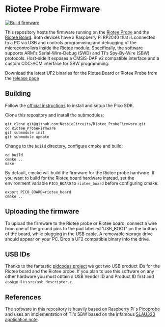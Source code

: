 # Riotee Probe Firmware

[![Build firmware](https://github.com/NessieCircuits/Riotee_ProbeFirmware/actions/workflows/build-firmware.yml/badge.svg)](https://github.com/NessieCircuits/Riotee_ProbeFirmware/actions/workflows/build-firmware.yml)

This repository hosts the firmware running on the [Riotee Probe](https://github.com/NessieCircuits/Riotee_ProbeHardware) and the [Riotee Board](https://github.com/NessieCircuits/Riotee_Board). Both devices have a Raspberry Pi RP2040 that is connected to a PC via USB and controls programming and debugging of the microcontrollers inside the Riotee module. Specifically, the software supports ARM's Serial-Wire-Debug (SWD) and TI's Spy-By-Wire (SBW) protocols. Host-side it exposes a CMSIS-DAP v2 compatible interface and a custom CDC-ACM interface for SBW programming.

Download the latest UF2 binaries for the Riotee Board or Riotee Probe from the [release page](https://github.com/NessieCircuits/Riotee_ProbeFirmware/releases/latest)


## Building

Follow the [official instructions](https://datasheets.raspberrypi.com/pico/getting-started-with-pico.pdf) to install and setup the Pico SDK.

Clone this repository and install the submodules:

```
git clone git@github.com:NessieCircuits/Riotee_ProbeFirmware.git
cd Riotee_ProbeFirmware
git submodule init
git submodule update
```

Change to the `build` directory, configure cmake and build:

```
cd build
cmake ..
make
```

By default, cmake will build the firmware for the Riotee probe hardware. If you want to build for the Riotee board hardware instead, set the environment variable `PICO_BOARD` to `riotee_board` before configuring cmake:

```
export PICO_BOARD=riotee_board
cmake ..
```

## Uploading the firmware

To upload the firmware to the Riotee probe or Riotee board, connect a wire from one of the ground pins to the pad labelled 'USB_BOOT' on the bottom of the board, while plugging in the USB cable. A removable storage drive should appear on your PC. Drop a UF2 compatible binary into the drive.

## USB IDs

Thanks to the fantastic [pidcodes project](https://pid.codes/) we got two USB product IDs for the Riotee board and the Riotee probe. If you plan to use this software on any other hardware you must obtain a USB Vendor ID and Product ID first and assign it in `src/usb_descriptor.c`.

## References

The software in this repository is heavily based on Raspberry Pi's [Picoprobe](https://github.com/raspberrypi/picoprobe) and uses an implementation of TI's SBW based on the infamous [SLAU320 application note](https://www.ti.com/lit/ug/slau320aj/slau320aj.pdf).
